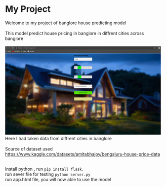 # My Project

Welcome to my  project of banglore house predicting model<br><br>
This model predict house pricing in banglore in diffrent cities across banglore<br><br>
![Project Image](client/pic.png)
Here I had taken data from diffrent cities in banglore<br><br>
Source of dataset used <https://www.kaggle.com/datasets/amitabhajoy/bengaluru-house-price-data><br><br>

Install python , run `pip install flask`.<br>
run sever file for testing `python server.py`<br>
run app.html file, you will now able to use the model 
